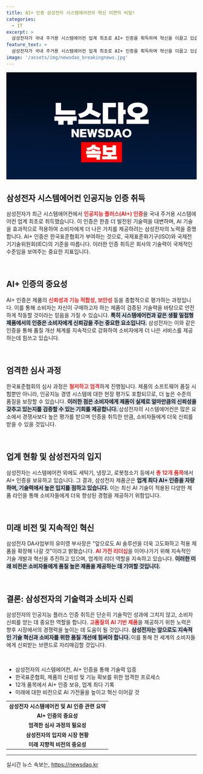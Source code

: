 ```yaml
---
title: AI+ 인증 삼성전자 시스템에어컨의 혁신 이면의 비밀!
categories:
  - IT
excerpt: >
  삼성전자가 국내 주거용 시스템에어컨 업계 최초로 AI+ 인증을 획득하며 혁신을 이끌고 있습니다. AI 품질을 보증받은 이번 성과는 12개 가전 품목에서의 압도적인 AI+ 인증을 통해 기술 리더십을 더욱 강화하는 계기가 될 것입니다.
feature_text: >
  삼성전자가 국내 주거용 시스템에어컨 업계 최초로 AI+ 인증을 획득하며 혁신을 이끌고 있습니다. AI 품질을 보증받은 이번 성과는 12개 가전 품목에서의 압도적인 AI+ 인증을 통해 기술 리더십을 더욱 강화하는 계기가 될 것입니다.
image: '/assets/img/newsdao_breakingnews.jpg'
---
```


<p><img src="/assets/img/newsdao_breakingnews.jpg" alt="implanttips 속보" /></p>

<h2 data-ke-size="size26">삼성전자 시스템에어컨 인공지능 인증 취득</h2>

<p data-ke-size="size16">삼성전자가 최근 시스템에어컨에서 <b><span style="color: #ee2323;">인공지능 플러스(AI+) 인증</span></b>을 국내 주거용 시스템에어컨 업계 최초로 취득했습니다. 이 인증은 한층 더 발전된 기술력을 대변하며, AI 기술을 효과적으로 적용하여 소비자에게 더 나은 가치를 제공하려는 삼성전자의 노력을 증명합니다. AI+ 인증은 한국표준협회가 부여하는 것으로, 국제표준화기구(ISO)와 국제전기기술위원회(IEC)의 기준을 따릅니다. 이러한 인증 취득은 회사의 기술력이 국제적인 수준임을 보여주는 중요한 지표입니다. </p>

<p data-ke-size="size16">&nbsp;</p>

<h2 data-ke-size="size26">AI+ 인증의 중요성</h2>

<p data-ke-size="size16">AI+ 인증은 제품의 <b><span style="color: #ee2323;">신뢰성과 기능 적합성, 보안성</span></b> 등을 종합적으로 평가하는 과정입니다. 이를 통해 소비자는 자신이 구매하고자 하는 제품이 검증된 기술력을 바탕으로 안전하게 작동할 것이라는 믿음을 가질 수 있습니다. <b><span style="background-color: #21538527;">특히 시스템에어컨과 같은 생활 밀접형 제품에서의 인증은 소비자에게 신뢰감을 주는 중요한 요소입니다.</span></b> 삼성전자는 이와 같은 인증을 통해 품질 개선 체계를 지속적으로 강화하여 소비자에게 더 나은 서비스를 제공하는데 힘쓰고 있습니다. </p>

<p data-ke-size="size16">&nbsp;</p>

<h2 data-ke-size="size26">엄격한 심사 과정</h2>

<p data-ke-size="size16">한국표준협회의 심사 과정은 <b><span style="color: #ee2323;">철저하고 엄격</span></b>하게 진행됩니다. 제품의 소프트웨어 품질 시험뿐만 아니라, 인공지능 경영 시스템에 대한 현장 평가도 포함되므로, 더 높은 수준의 품질을 보장할 수 있습니다. <b><span style="background-color: #21538527;">이러한 점은 소비자에게 제품이 실제로 얼마만큼의 신뢰성을 갖추고 있는지를 검증할 수 있는 기회를 제공합니다. </span></b> 삼성전자의 시스템에어컨은 많은 요소에서 경쟁사보다 높은 평가를 받으며 인증을 취득한 만큼, 소비자들에게 더욱 신뢰를 받을 수 있을 것입니다. </p>

<p data-ke-size="size16">&nbsp;</p>

<h2 data-ke-size="size26">업계 현황 및 삼성전자의 입지</h2>

<p data-ke-size="size16">삼성전자는 시스템에어컨 외에도 세탁기, 냉장고, 로봇청소기 등에서 <b><span style="color: #ee2323;">총 12개 품목</span></b>에서 AI+ 인증을 보유하고 있습니다. 그 결과, 삼성전자 제품군은 <b><span style="background-color: #21538527;">업계 최다 AI+ 인증을 자랑하며, 기술력에서 높은 입지를 점하고 있습니다.</span></b> 이는 최신 AI 기술이 적용된 다양한 제품 라인을 통해 소비자들에게 더욱 향상된 경험을 제공하기 위함입니다. </p>

<p data-ke-size="size16">&nbsp;</p>

<h2 data-ke-size="size26">미래 비전 및 지속적인 혁신</h2>

<p data-ke-size="size16">삼성전자 DA사업부의 유미영 부사장은 "앞으로도 AI 솔루션을 더욱 고도화하고 적용 제품을 확장해 나갈 것"이라고 밝혔습니다. <b><span style="color: #ee2323;">AI 가전 리더십</span></b>을 이어나가기 위해 지속적인 기술 개발과 혁신을 추진하고 있으며, 업계의 리더 역할을 지속하고 있습니다. <b><span style="background-color: #21538527;">이러한 미래 비전은 소비자들에게 품질 높은 제품을 제공하는 데 기여할 것입니다.</span></b> </p>

<p data-ke-size="size16">&nbsp;</p>

<h2 data-ke-size="size26">결론: 삼성전자의 기술력과 소비자 신뢰</h2>

<p data-ke-size="size16">삼성전자의 인공지능 플러스 인증 취득은 단순히 기술적인 성과에 그치지 않고, 소비자 신뢰를 얻는 데 중요한 역할을 합니다. <b><span style="color: #ee2323;">고품질의 AI 기반 제품</span></b>을 제공하기 위한 노력은 향후 시장에서의 경쟁력을 높이는 데 도움이 될 것입니다. <b><span style="background-color: #21538527;">삼성전자는 앞으로도 지속적인 기술 혁신과 소비자를 위한 품질 개선에 힘써야 합니다. </span></b> 이를 통해 전 세계의 소비자들에게 신뢰받는 브랜드로 자리매김할 것입니다. </p>

<p data-ke-size="size16">&nbsp;</p>

<ul>
    <li>삼성전자의 시스템에어컨, AI+ 인증을 통해 기술력 입증</li>
    <li>한국표준협회, 제품의 신뢰성 및 기능 확보를 위한 엄격한 프로세스</li>
    <li>12개 품목에서 AI+ 인증 보유, 업계 최다 기록</li>
    <li>미래에 대한 비전으로 AI 가전율을 높이고 혁신 이어갈 것</li>
</ul>

<table style="width: 100%;">
    <tr>
        <td style="text-align: center; height: 17px;"><b>삼성전자 시스템에어컨 및 AI 인증 관련 요약</b></td>
    </tr>
    <tr>
        <td style="text-align: center; height: 17px;"><b>AI+ 인증의 중요성</b></td>
    </tr>
    <tr>
        <td style="text-align: center; height: 17px;"><b>엄격한 심사 과정의 필요성</b></td>
    </tr>
    <tr>
        <td style="text-align: center; height: 17px;"><b>삼성전자의 입지와 시장 현황</b></td>
    </tr>
    <tr>
        <td style="text-align: center; height: 17px;"><b>미래 지향적 비전의 중요성</b></td>
    </tr>
</table>

<hr />
실시간 뉴스 속보는, <a href="https://newsdao.kr" rel="dofollow">https://newsdao.kr</a>


